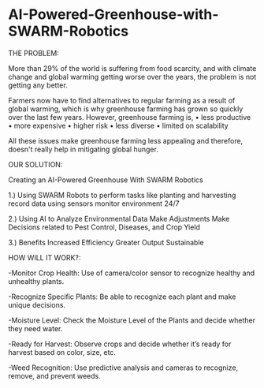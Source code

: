# AI-Powered-Greenhouse-with-SWARM-Robotics

THE PROBLEM:

More than 29% of the world is suffering from food scarcity, and with climate change and global warming getting worse over the years, the problem is not getting any better.

Farmers now have to find alternatives to regular farming as a result of global warming, which is why greenhouse farming has grown so quickly over the last few years. However, greenhouse farming is, 
•	less productive 
•	more expensive 
•	higher risk
•	less diverse
•	limited on scalability 

All these issues make greenhouse farming less appealing and therefore, doesn't really help in mitigating global hunger.



OUR SOLUTION:

Creating an AI-Powered Greenhouse With SWARM Robotics 

1.) Using SWARM Robots to
perform tasks like planting and harvesting
record data using sensors
monitor environment 24/7

2.) Using AI to
Analyze Environmental Data
Make Adjustments
Make Decisions related to Pest Control, Diseases, and Crop Yield

3.) Benefits
Increased Efficiency
Greater Output 
Sustainable 



HOW WILL IT WORK?:

-Monitor Crop Health: Use of camera/color sensor to recognize healthy and unhealthy plants.

-Recognize Specific Plants:  Be able to recognize each plant and make unique decisions.

-Moisture Level: Check the Moisture Level of the Plants and decide whether they need water.

-Ready for Harvest: Observe crops and decide whether it’s ready for harvest based on color, size, etc.

-Weed Recognition: Use predictive analysis and cameras to recognize, remove, and prevent weeds. 



